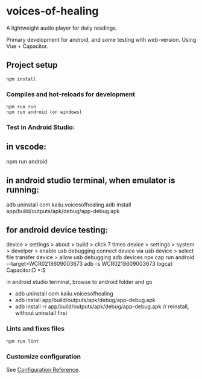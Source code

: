 # voices-of-healing

A lightweight audio player for daily readings.

Primary development for android, and some testing with web-version.
Using Vue + Capacitor.

## Project setup
```
npm install
```

### Compiles and hot-reloads for development
```
npm run run
npm run android (on windows)
```

### Test in Android Studio:
in vscode:
----------
npm run android

in android studio terminal, when emulator is running:
-----------------------------------------------------
adb uninstall com.kaiiu.voicesofhealing
adb install app/build/outputs/apk/debug/app-debug.apk

for android device testing:
--------------------
device > settings > about > build > click 7 times
device > settings > system > develper > enable usb debugging
connect device via usb
device > select file transfer
device > allow usb debugging
adb devices
npx cap run android --target=WCR0218609003673
adb -s WCR0218609003673  logcat Capacitor:D *:S

in android studio terminal, browse to android folder and go
- adb uninstall com.kaiiu.voicesofhealing
- adb install app/build/outputs/apk/debug/app-debug.apk
- adb install -r app/build/outputs/apk/debug/app-debug.apk // reinstall, without uninstall first

### Lints and fixes files
```
npm run lint
```

### Customize configuration
See [Configuration Reference](https://cli.vuejs.org/config/).
